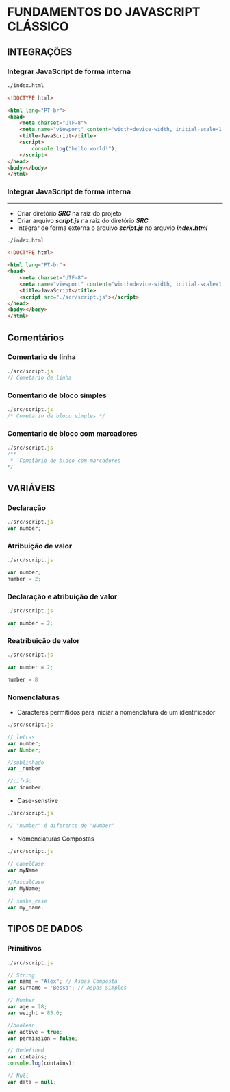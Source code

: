# FUNDAMENTOS DO JAVASCRIPT CLÁSSICO

## INTEGRAÇÕES 

### Integrar JavaScript de forma interna

~~~ HTML
./index.html

<!DOCTYPE html>

<html lang="PT-br">
<head>
    <meta charset="UTF-8">
    <meta name="viewport" content="width=device-width, initial-scale=1.0">
    <title>JavaScript</title>
    <script>
        console.log("hello world!");
    </script>
</head>
<body></body>
</html>
~~~

### Integrar JavaScript de forma interna
***
- Criar diretório ***SRC*** na raiz do projeto
- Criar arquivo ***script.js*** na raiz do diretório ***SRC***
- Integrar de forma externa o arquivo ***script.js*** no arquvio ***index.html***

~~~ HTML
./index.html

<!DOCTYPE html>

<html lang="PT-br">
<head>
    <meta charset="UTF-8">
    <meta name="viewport" content="width=device-width, initial-scale=1.0">
    <title>JavaScript</title>
    <script src="./scr/script.js"></script>
</head>
<body></body>
</html>
~~~

## Comentários 

### Comentario de linha

~~~ JavaScript
./src/script.js
// Cometário de linha

~~~

### Comentario de bloco simples

~~~ JavaScript
./src/script.js
/* Cometário de bloco simples */

~~~

### Comentario de bloco com marcadores

~~~ JavaScript
./src/script.js
/**
 *  Cometário de bloco com marcadores
*/

~~~

## VARIÁVEIS

### Declaração

~~~ JavaScript
./src/script.js
var number;
~~~

### Atribuição de valor

~~~ JavaScript
./src/script.js

var number;
number = 2;
~~~

### Declaração e atribuição de valor

~~~ JavaScript
./src/script.js

var number = 2;
~~~

### Reatribuição de valor

~~~ JavaScript
./src/script.js

var number = 2;

number = 8
~~~

### Nomenclaturas

- Caracteres permitidos para iniciar a nomenclatura de um identificador

~~~JavaScript
./src/script.js

// letras
var number;
var Number;

//sublinhado
var _number

//cifrão
var $number;

~~~

- Case-senstive
~~~JavaScript
./src/script.js

// "number" é diferente de "Number"
~~~

- Nomenclaturas Compostas

~~~JavaScript
./src/script.js

// camelCase
var myName

//PascalCase
var MyName;

// snake_case
var my_name;
~~~

## TIPOS DE DADOS

### Primitivos

~~~JavaScript
./src/script.js

// String
var name = "Alex"; // Aspas Composta
var surname = 'Bessa'; // Aspas Simples

// Number
var age = 28;
var weight = 85.6;

//boolean
var active = true;
var permission = false;

// Undefined
var contains;
console.log(contains);

// Null
var data = null;

~~~